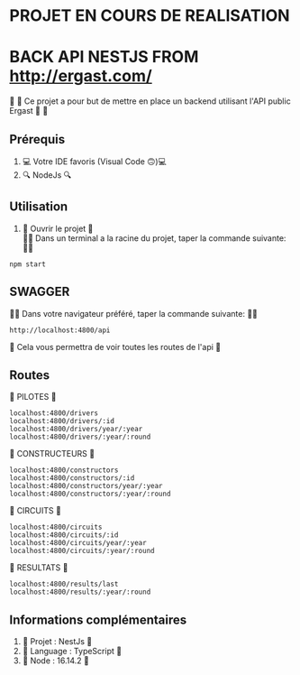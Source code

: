 # PROJET EN COURS DE REALISATION

# BACK API NESTJS FROM http://ergast.com/

:fries: :shrimp: Ce projet a pour but de mettre en place un backend utilisant l'API public Ergast :fries: :shrimp:

## Prérequis
1. :computer: Votre IDE favoris (Visual Code 🙃):computer:
2. :mag: NodeJs :mag:

## Utilisation
1. :abacus: Ouvrir le projet :abacus:  
   :man_technologist: Dans un terminal a la racine du projet, taper la commande suivante: :man_technologist:
```shell script
npm start
```
## SWAGGER
:man_technologist: Dans votre navigateur préféré, taper la commande suivante: :man_technologist:
```shell script
http://localhost:4800/api
```
:abacus: Cela vous permettra de voir toutes les routes de l'api :abacus:

## Routes

:milky_way: PILOTES :milky_way:  
````shell
localhost:4800/drivers
localhost:4800/drivers/:id
localhost:4800/drivers/year/:year
localhost:4800/drivers/:year/:round
````

:milky_way: CONSTRUCTEURS :milky_way:  
````shell
localhost:4800/constructors
localhost:4800/constructors/:id
localhost:4800/constructors/year/:year
localhost:4800/constructors/:year/:round
````

:milky_way: CIRCUITS :milky_way:  
````shell
localhost:4800/circuits
localhost:4800/circuits/:id
localhost:4800/circuits/year/:year
localhost:4800/circuits/:year/:round
````

:milky_way: RESULTATS :milky_way:  
````shell
localhost:4800/results/last
localhost:4800/results/:year/:round
````

## Informations complémentaires

1. :blue_book: Projet : NestJs :blue_book:
2. :closed_book: Language : TypeScript :closed_book:
3. :green_book: Node : 16.14.2 :green_book:
